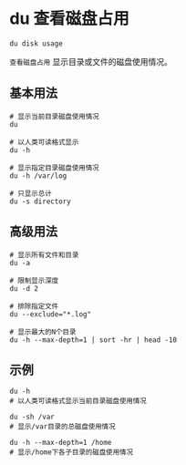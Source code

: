 # du 查看磁盘占用

`du disk usage`

`查看磁盘占用` 显示目录或文件的磁盘使用情况。

## 基本用法
```shell
# 显示当前目录磁盘使用情况
du

# 以人类可读格式显示
du -h

# 显示指定目录磁盘使用情况
du -h /var/log

# 只显示总计
du -s directory
```

## 高级用法
```shell
# 显示所有文件和目录
du -a

# 限制显示深度
du -d 2

# 排除指定文件
du --exclude="*.log"

# 显示最大的N个目录
du -h --max-depth=1 | sort -hr | head -10
```

## 示例
```shell
du -h
# 以人类可读格式显示当前目录磁盘使用情况

du -sh /var
# 显示/var目录的总磁盘使用情况

du -h --max-depth=1 /home
# 显示/home下各子目录的磁盘使用情况
```